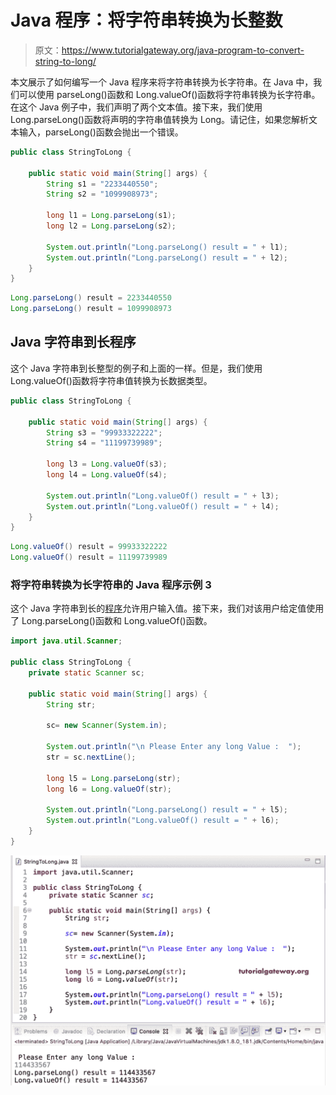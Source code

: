 # Java 程序：将字符串转换为长整数

> 原文：<https://www.tutorialgateway.org/java-program-to-convert-string-to-long/>

本文展示了如何编写一个 Java 程序来将字符串转换为长字符串。在 Java 中，我们可以使用 parseLong()函数和 Long.valueOf()函数将字符串转换为长字符串。在这个 Java 例子中，我们声明了两个文本值。接下来，我们使用 Long.parseLong()函数将声明的字符串值转换为 Long。请记住，如果您解析文本输入，parseLong()函数会抛出一个错误。

```java
public class StringToLong {

	public static void main(String[] args) {
		String s1 = "2233440550";
		String s2 = "1099908973";

		long l1 = Long.parseLong(s1);
		long l2 = Long.parseLong(s2);

		System.out.println("Long.parseLong() result = " + l1);
		System.out.println("Long.parseLong() result = " + l2);
	}
}
```

```java
Long.parseLong() result = 2233440550
Long.parseLong() result = 1099908973
```

## Java 字符串到长程序

这个 Java 字符串到长整型的例子和上面的一样。但是，我们使用 Long.valueOf()函数将字符串值转换为长数据类型。

```java
public class StringToLong {

	public static void main(String[] args) {
		String s3 = "99933322222";
		String s4 = "11199739989";

		long l3 = Long.valueOf(s3);
		long l4 = Long.valueOf(s4);

		System.out.println("Long.valueOf() result = " + l3);
		System.out.println("Long.valueOf() result = " + l4);
	}
}
```

```java
Long.valueOf() result = 99933322222
Long.valueOf() result = 11199739989
```

### 将字符串转换为长字符串的 Java 程序示例 3

这个 Java 字符串到长的[程序](https://www.tutorialgateway.org/learn-java-programs/)允许用户输入值。接下来，我们对该用户给定值使用了 Long.parseLong()函数和 Long.valueOf()函数。

```java
import java.util.Scanner;

public class StringToLong {
	private static Scanner sc;

	public static void main(String[] args) {
		String str;

		sc= new Scanner(System.in);

		System.out.println("\n Please Enter any long Value :  ");
		str = sc.nextLine();

		long l5 = Long.parseLong(str);
		long l6 = Long.valueOf(str);

		System.out.println("Long.parseLong() result = " + l5);
		System.out.println("Long.valueOf() result = " + l6);
	}
}
```

![Java Program to Convert String to Long 3](img/d2782f72dbd646b6c7d3e228eac86adf.png)